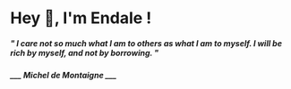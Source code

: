 <h1 title="head"> Hey 👋, I'm Endale !</h1>

**<h5><i>" I care not so much what I am to others as what I am to myself. I will be rich by myself, and not by borrowing. "</i></h5>**

*<b>___ Michel de Montaigne ___</b>*
